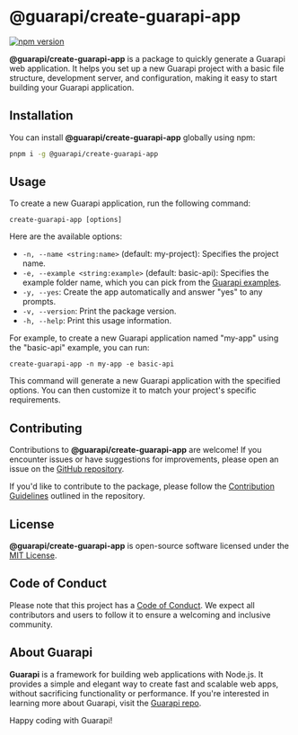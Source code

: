 # @guarapi/create-guarapi-app

[![npm version](https://badge.fury.io/js/%40guarapi%2Fcreate-guarapi-app.svg)](https://www.npmjs.com/package/@guarapi/create-guarapi-app)

**@guarapi/create-guarapi-app** is a package to quickly generate a Guarapi web application. It helps you set up a new Guarapi project with a basic file structure, development server, and configuration, making it easy to start building your Guarapi application.

## Installation
You can install **@guarapi/create-guarapi-app** globally using npm:

```bash
pnpm i -g @guarapi/create-guarapi-app
```

## Usage

To create a new Guarapi application, run the following command:

```shell
create-guarapi-app [options]
```

Here are the available options:

- `-n, --name <string:name>` (default: my-project): Specifies the project name.
- `-e, --example <string:example>` (default: basic-api): Specifies the example folder name, which you can pick from the [Guarapi examples](https://github.com/guarapi/guarapi/tree/main/examples).
- `-y, --yes`: Create the app automatically and answer "yes" to any prompts.
- `-v, --version`: Print the package version.
- `-h, --help`: Print this usage information.

For example, to create a new Guarapi application named "my-app" using the "basic-api" example, you can run:

```shell
create-guarapi-app -n my-app -e basic-api
```

This command will generate a new Guarapi application with the specified options. You can then customize it to match your project's specific requirements.

## Contributing
Contributions to **@guarapi/create-guarapi-app** are welcome! If you encounter issues or have suggestions for improvements, please open an issue on the [GitHub repository](https://github.com/guarapi/create-guarapi-app).

If you'd like to contribute to the package, please follow the [Contribution Guidelines](/CONTRIBUTING.md) outlined in the repository.

## License
**@guarapi/create-guarapi-app** is open-source software licensed under the [MIT License](/LICENSE).

## Code of Conduct
Please note that this project has a [Code of Conduct](/CODE_OF_CONDUCT.md). We expect all contributors and users to follow it to ensure a welcoming and inclusive community.

## About Guarapi
**Guarapi** is a framework for building web applications with Node.js. It provides a simple and elegant way to create fast and scalable web apps, without sacrificing functionality or performance. If you're interested in learning more about Guarapi, visit the [Guarapi repo](https://github.com/guarapi/guarapi).

Happy coding with Guarapi!
